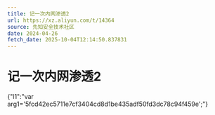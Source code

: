 ```yaml
---
title: 记一次内网渗透2
url: https://xz.aliyun.com/t/14364
source: 先知安全技术社区
date: 2024-04-26
fetch_date: 2025-10-04T12:14:50.837831
---
```


# 记一次内网渗透2

{"l1":"var arg1='5fcd42ec5711e7cf3404cd8d1be435adf50fd3dc78c94f459e';"}